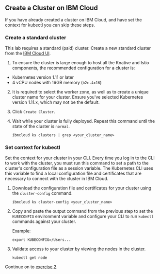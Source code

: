 ## Create a Cluster on IBM Cloud
If you have already created a cluster on IBM Cloud, and have set the context for kubectl you can skip these steps.

### Create a standard cluster
This lab requires a standard (paid) cluster. Create a new standard cluster from the [IBM Cloud UI](https://cloud.ibm.com/containers-kubernetes/catalog/cluster/create).

1. To ensure the cluster is large enough to host all the Knative and Istio
components, the recommended configuration for a cluster is:
  - Kubernetes version 1.11 or later
  - 4 vCPU nodes with 16GB memory (`b2c.4x16`)

2. It is required to select the worker zone, as well as to create a unique cluster name for your cluster. Ensure you've selected Kubernetes version 1.11.x, which may not be the default.

3. Click `Create Cluster`.

4. Wait while your cluster is fully deployed. Repeat this command until the state of the cluster is `normal`.

    ```
    ibmcloud ks clusters | grep <your_cluster_name>
    ```

### Set context for kubectl
Set the context for your cluster in your CLI. Every time you log in to the CLI to work with the cluster, you must run this command to set a path to the cluster's configuration file as a session variable. The Kubernetes CLI uses this variable to find a local configuration file and certificates that are necessary to connect with the cluster in IBM Cloud.

1. Download the configuration file and certificates for your cluster using the `cluster-config` command.

    ```shell
    ibmcloud ks cluster-config <your_cluster_name>
    ```

2. Copy and paste the output command from the previous step to set the `KUBECONFIG` environment variable and configure your CLI to run `kubectl` commands against your cluster.

    Example:
    ```shell
    export KUBECONFIG=/Users...
    ```

3. Validate access to your cluster by viewing the nodes in the cluster.

    ```shell
    kubectl get node
    ```



Continue on to [exercise 2](../exercise-2/README.md).